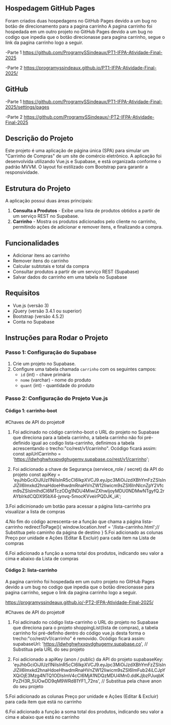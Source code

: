 ## Hospedagem GitHub Pages
Foram criados duas hospedagens no GitHub Pages devido a um bug no botão de direcionamento para a pagina carrinho
A pagina carrinho foi hospedada em um outro projeto no GitHub Pages devido a um bug no codigo que inpedia que o botão direcionasse para pagina carrinho, segue o link da pagina carrinho logo a seguir.

-Parte 1
https://github.com/ProgramySSindeaux/PT1-IFPA-Atividade-Final-2025

-Parte 2
https://programyssindeaux.github.io/PT1-IFPA-Atividade-Final-2025/


## GitHub
-Parte 1
https://github.com/ProgramySSindeaux/PT1-IFPA-Atividade-Final-2025/settings/pages

-Parte 2
https://github.com/ProgramySSindeaux/-PT2-IFPA-Atividade-Final-2025

## Descrição do Projeto
Este projeto é uma aplicação de página única (SPA) para simular um "Carrinho de Compras" de um site de comércio eletrônico. A aplicação foi desenvolvida utilizando Vue.js e Supabase, e está organizada conforme o padrão MVVM. O layout foi estilizado com Bootstrap para garantir a responsividade.

## Estrutura do Projeto
A aplicação possui duas áreas principais:
1. **Consulta a Produtos** - Exibe uma lista de produtos obtidos a partir de um serviço REST no Supabase.
2. **Carrinho** - Mostra os produtos adicionados pelo cliente no carrinho, permitindo ações de adicionar e remover itens, e finalizando a compra.

## Funcionalidades
- Adicionar itens ao carrinho
- Remover itens do carrinho
- Calcular subtotais e total da compra
- Consultar produtos a partir de um serviço REST (Supabase)
- Salvar dados do carrinho em uma tabela no Supabase

## Requisitos
- Vue.js (versão 3)
- jQuery (versão 3.4.1 ou superior)
- Bootstrap (versão 4.5.2)
- Conta no Supabase

## Instruções para Rodar o Projeto

### Passo 1: Configuração do Supabase
1. Crie um projeto no Supabase.
2. Configure uma tabela chamada `carrinho` com os seguintes campos:
   - `id` (int) - chave primária
   - `nome` (varchar) - nome do produto
   - `quant` (int) - quantidade do produto

### Passo 2: Configuração do Projeto Vue.js
#### Código 1: carrinho-boot
#Chaves de API do projeto#

1. Foi adicinado no código carrinho-boot o URL do projeto no Supabase que direciona para a tabela carrinho, a tabela carrinho não foi pré-definido igual ao codigo lista-carrinho, definimos a tabela acrescentando o trecho:"co/rest/v1/carrinho". 
    Ocódigo ficará assim: const apiUrlCarrinho = 'https://ldwhghwhxxpvdghugemv.supabase.co/rest/v1/carrinho';

2. Foi adicionado a chave de Segurança (serviece_role /  secret) da API do projeto
const apiKey = 'eyJhbGciOiJIUzI1NiIsInR5cCI6IkpXVCJ9.eyJpc3MiOiJzdXBhYmFzZSIsInJlZiI6Imxkd2hnaHdoeHhwdmRnaHVnZW12Iiwicm9sZSI6InNlcnZpY2Vfcm9sZSIsImlhdCI6MTczODg1NDU4MiwiZXhwIjoyMDU0NDMwNTgyfQ.2rAYbIrkdCQDX95bX4-jynvq-5mocKVveirPQDJK_iA';
   
3.Foi adicinionado um botão para acessar a página lista-carrinho pra visualizar a lista de compras
<!--     <button type="button" class="btn btn-info" v-on:click="redirectToPage()">Carrinho</button>  -->

4.No fim do código acrescenta-se a função que chama a página lista-carrinho
    redirectToPage(){
          window.location.href = '/lista-carrinho.html';// Substitua pelo caminho da página de destino
        }
5.Foi adicionado as colunas Preço por unidade e Ações (Editar & Excluir) para cada item na Lista de compras

6.Foi adicionado a função a soma total dos produtos, indicando seu valor a cima e abaixo da Lista de compras
    
#### Código 2: lista-carrinho
A pagina carrinho foi hospedada em um outro projeto no GitHub Pages devido a um bug no codigo que inpedia que o botão direcionasse para pagina carrinho, segue o link da pagina carrinho logo a seguir.

https://programyssindeaux.github.io/-PT2-IFPA-Atividade-Final-2025/

#Chaves de API do projeto#

1. Foi adicinado no código lista-carrinho o URL do projeto no Supabase que direciona para o projeto shoppingList(lista de compras), a tabela carrinho foi pré-definho dentro do código vue.js desta forma o trecho:"co/rest/v1/carrinho" é removido.
     Ocódigo ficará assim: supabaseUrl: 'https://ldwhghwhxxpvdghugemv.supabase.co', // Substitua pela URL do seu projeto

2. Foi adicionado a apiKey (anon  /  public) da API do projeto
    supabaseKey: 'eyJhbGciOiJIUzI1NiIsInR5cCI6IkpXVCJ9.eyJpc3MiOiJzdXBhYmFzZSIsInJlZiI6Imxkd2hnaHdoeHhwdmRnaHVnZW12Iiwicm9sZSI6ImFub24iLCJpYXQiOjE3Mzg4NTQ1ODIsImV4cCI6MjA1NDQzMDU4Mn0.ddKJjbzPJuqbKPzZH3R_5UOwDD9qM9WRd81YF1_72ns', // Substitua pela chave anon do seu projeto

5.Foi adicionado as colunas Preço por unidade e Ações (Editar & Excluir) para cada item que está no carrinho

6.Foi adicionado a função a soma total dos produtos, indicando seu valor a cima e abaixo que está no carrinho
        

